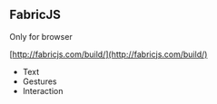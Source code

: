 FabricJS
----------
Only for browser

[http://fabricjs.com/build/](http://fabricjs.com/build/)

- Text
- Gestures
- Interaction

